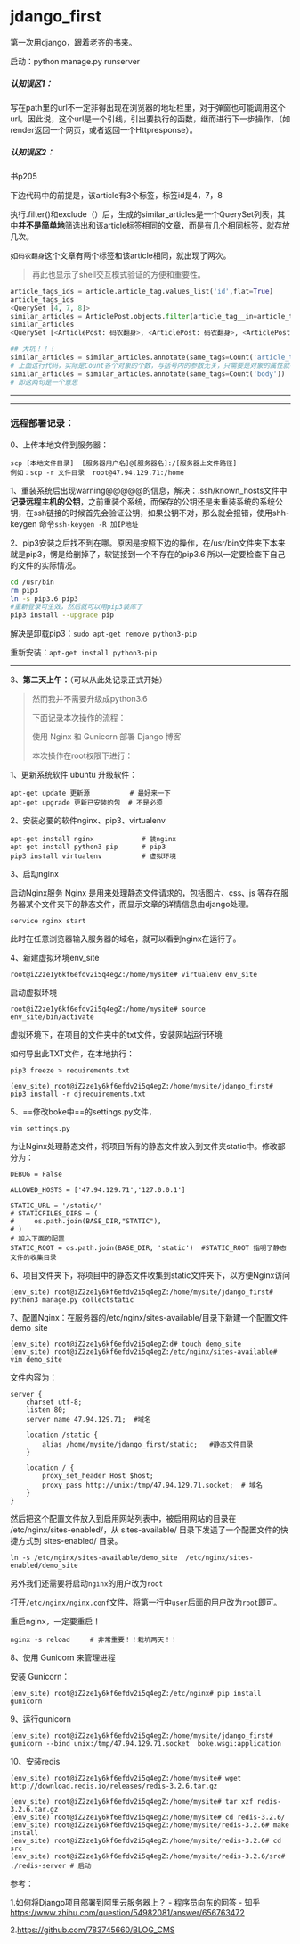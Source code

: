 # jdango_first
第一次用django，跟着老齐的书来。

启动：python manage.py runserver

##### 认知误区1：

写在path里的url不一定非得出现在浏览器的地址栏里，对于弹窗也可能调用这个url。因此说，这个url是一个引线，引出要执行的函数，继而进行下一步操作，（如render返回一个网页，或者返回一个Httpresponse）。

##### 认知误区2：

书p205

下边代码中的前提是，该article有3个标签，标签id是4，7，8

执行.filter()和exclude（）后，生成的similar_articles是一个QuerySet列表，其中**并不是简单地**筛选出和该article标签相同的文章，而是有几个相同标签，就存放几次。

如`码农翻身`这个文章有两个标签和该article相同，就出现了两次。

> 再此也显示了shell交互模式验证的方便和重要性。

```python
article_tags_ids = article.article_tag.values_list('id',flat=True)
article_tags_ids
<QuerySet [4, 7, 8]>
similar_articles = ArticlePost.objects.filter(article_tag__in=article_tags_ids).exclude(id=article.id)
similar_articles
<QuerySet [<ArticlePost: 码农翻身>, <ArticlePost: 码农翻身>, <ArticlePost: 土匪>, <ArticlePost: 我爱大米饭>]>

```

```python
## 大坑！！！
similar_articles = similar_articles.annotate(same_tags=Count('article_tag'))
# 上面这行代码，实际是Count各个对象的个数，与括号内的参数无关，只需要是对象的属性就行
similar_articles = similar_articles.annotate(same_tags=Count('body'))
# 即这两句是一个意思
```



------

------



### 远程部署记录：

0、上传本地文件到服务器：

```
scp [本地文件目录]  [服务器用户名]@[服务器名]:/[服务器上文件路径]
例如：scp -r 文件目录  root@47.94.129.71:/home
```

1、重装系统后出现warning@@@@@的信息，解决：.ssh/known_hosts文件中**记录远程主机的公钥**，之前重装个系统，而保存的公钥还是未重装系统的系统公钥，在ssh链接的时候首先会验证公钥，如果公钥不对，那么就会报错，使用shh-keygen 命令`ssh-keygen -R 加IP地址`

2、pip3安装之后找不到在哪。原因是按照下边的操作，在/usr/bin文件夹下本来就是pip3，愣是给删掉了，软链接到一个不存在的pip3.6  所以一定要检查下自己的文件的实际情况。

```bash
cd /usr/bin
rm pip3
ln -s pip3.6 pip3
#重新登录可生效，然后就可以用pip3装库了
pip3 install --upgrade pip
```

解决是卸载pip3：`sudo apt-get remove python3-pip`

重新安装：`apt-get install python3-pip`

------

3、**第二天上午：**（可以从此处记录正式开始）

> 然而我并不需要升级成python3.6
>
> 下面记录本次操作的流程：
>
> 使用 Nginx 和 Gunicorn 部署 Django 博客
>
> 本次操作在root权限下进行：

1、更新系统软件 ubuntu 升级软件：

```
apt-get update 更新源          # 最好来一下
apt-get upgrade 更新已安装的包  # 不是必须
```

2、安装必要的软件nginx、pip3、virtualenv

```
apt-get install nginx            # 装nginx
apt-get install python3-pip      # pip3
pip3 install virtualenv          # 虚拟环境
```

3、启动nginx

启动Nginx服务 Nginx 是用来处理静态文件请求的，包括图片、css、js 等存在服务器某个文件夹下的静态文件，而显示文章的详情信息由django处理。

```
service nginx start
```

此时在任意浏览器输入服务器的域名，就可以看到nginx在运行了。

4、新建虚拟环境env_site

```
root@iZ2ze1y6kf6efdv2i5q4egZ:/home/mysite# virtualenv env_site
```

启动虚拟环境

```
root@iZ2ze1y6kf6efdv2i5q4egZ:/home/mysite# source env_site/bin/activate
```

虚拟环境下，在项目的文件夹中的txt文件，安装网站运行环境

如何导出此TXT文件，在本地执行：

```
pip3 freeze > requirements.txt
```

```
(env_site) root@iZ2ze1y6kf6efdv2i5q4egZ:/home/mysite/jdango_first# pip3 install -r djrequirements.txt 
```

5、==修改boke中==的settings.py文件，

```
vim settings.py 
```

为让Nginx处理静态文件，将项目所有的静态文件放入到文件夹static中。修改部分为：

```
DEBUG = False
```

```
ALLOWED_HOSTS = ['47.94.129.71','127.0.0.1']
```

```
STATIC_URL = '/static/'
# STATICFILES_DIRS = (
#     os.path.join(BASE_DIR,"STATIC"),
# )
# 加入下面的配置
STATIC_ROOT = os.path.join(BASE_DIR, 'static')  #STATIC_ROOT 指明了静态文件的收集目录
```

6、项目文件夹下，将项目中的静态文件收集到static文件夹下，以方便Nginx访问

```
(env_site) root@iZ2ze1y6kf6efdv2i5q4egZ:/home/mysite/jdango_first# python3 manage.py collectstatic
```

7、配置Nginx：在服务器的/etc/nginx/sites-available/目录下新建一个配置文件demo_site

```
(env_site) root@iZ2ze1y6kf6efdv2i5q4egZ:d# touch demo_site
(env_site) root@iZ2ze1y6kf6efdv2i5q4egZ:/etc/nginx/sites-available# vim demo_site 
```

文件内容为：

```
server {
    charset utf-8;
    listen 80;
    server_name 47.94.129.71;  #域名

    location /static {
        alias /home/mysite/jdango_first/static;   #静态文件目录
    }

    location / {
        proxy_set_header Host $host;
        proxy_pass http://unix:/tmp/47.94.129.71.socket;  # 域名
    }
}

```

然后把这个配置文件放入到启用网站列表中，被启用网站的目录在 /etc/nginx/sites-enabled/，从 sites-available/ 目录下发送了一个配置文件的快捷方式到 sites-enabled/ 目录。

```
ln -s /etc/nginx/sites-available/demo_site  /etc/nginx/sites-enabled/demo_site
```

另外我们还需要将启动`nginx`的用户改为`root`

打开`/etc/nginx/nginx.conf`文件，将第一行中`user`后面的用户改为`root`即可。

重启nginx，一定要重启！

```
nginx -s reload     # 非常重要！！栽坑两天！！
```

8、使用 Gunicorn 来管理进程

安装 Gunicorn：

```
(env_site) root@iZ2ze1y6kf6efdv2i5q4egZ:/etc/nginx# pip install gunicorn
```

9、运行gunicorn

```
(env_site) root@iZ2ze1y6kf6efdv2i5q4egZ:/home/mysite/jdango_first# gunicorn --bind unix:/tmp/47.94.129.71.socket  boke.wsgi:application
```

10、安装redis

```
(env_site) root@iZ2ze1y6kf6efdv2i5q4egZ:/home/mysite# wget http://download.redis.io/releases/redis-3.2.6.tar.gz

(env_site) root@iZ2ze1y6kf6efdv2i5q4egZ:/home/mysite# tar xzf redis-3.2.6.tar.gz 
(env_site) root@iZ2ze1y6kf6efdv2i5q4egZ:/home/mysite# cd redis-3.2.6/
(env_site) root@iZ2ze1y6kf6efdv2i5q4egZ:/home/mysite/redis-3.2.6# make install
(env_site) root@iZ2ze1y6kf6efdv2i5q4egZ:/home/mysite/redis-3.2.6# cd src
(env_site) root@iZ2ze1y6kf6efdv2i5q4egZ:/home/mysite/redis-3.2.6/src# ./redis-server # 启动
```

参考：

1.如何将Django项目部署到阿里云服务器上？ - 程序员向东的回答 - 知乎
https://www.zhihu.com/question/54982081/answer/656763472

2.https://github.com/783745660/BLOG_CMS

